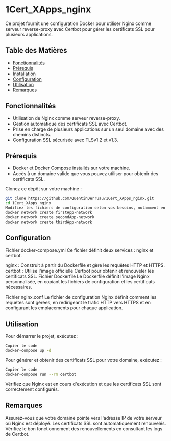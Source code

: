 # 1Cert_XApps_nginx

Ce projet fournit une configuration Docker pour utiliser Nginx comme serveur reverse-proxy avec Certbot pour gérer les certificats SSL pour plusieurs applications.

## Table des Matières

- [Fonctionnalités](#fonctionnalités)
- [Prérequis](#prérequis)
- [Installation](#installation)
- [Configuration](#configuration)
- [Utilisation](#utilisation)
- [Remarques](#remarques)

## Fonctionnalités

- Utilisation de Nginx comme serveur reverse-proxy.
- Gestion automatique des certificats SSL avec Certbot.
- Prise en charge de plusieurs applications sur un seul domaine avec des chemins distincts.
- Configuration SSL sécurisée avec TLSv1.2 et v1.3.

## Prérequis

- Docker et Docker Compose installés sur votre machine.
- Accès à un domaine valide que vous pouvez utiliser pour obtenir des certificats SSL.

Clonez ce dépôt sur votre machine :

   ```bash
   git clone https://github.com/QuentinDerruau/1Cert_XApps_nginx.git
   cd 1Cert_XApps_nginx
   Modifiez les fichiers de configuration selon vos besoins, notamment en remplaçant {your-email} et {your-domain} dans docker-compose.yml et nginx.conf
   docker network create firstApp-network
   docker network create secondApp-network
   docker network create thirdApp-network
  ```

## Configuration
Fichier docker-compose.yml
Ce fichier définit deux services : nginx et certbot.

nginx : Construit à partir du Dockerfile et gère les requêtes HTTP et HTTPS.
certbot : Utilise l'image officielle Certbot pour obtenir et renouveler les certificats SSL.
Fichier Dockerfile
Le Dockerfile définit l'image Nginx personnalisée, en copiant les fichiers de configuration et les certificats nécessaires.

Fichier nginx.conf
Le fichier de configuration Nginx définit comment les requêtes sont gérées, en redirigeant le trafic HTTP vers HTTPS et en configurant les emplacements pour chaque application.

## Utilisation
Pour démarrer le projet, exécutez :

```bash
Copier le code
docker-compose up -d
```
Pour générer et obtenir des certificats SSL pour votre domaine, exécutez :

```bash 
Copier le code
docker-compose run --rm certbot
```
Vérifiez que Nginx est en cours d'exécution et que les certificats SSL sont correctement configurés.

## Remarques
Assurez-vous que votre domaine pointe vers l'adresse IP de votre serveur où Nginx est déployé.
Les certificats SSL sont automatiquement renouvelés. Vérifiez le bon fonctionnement des renouvellements en consultant les logs de Certbot.
